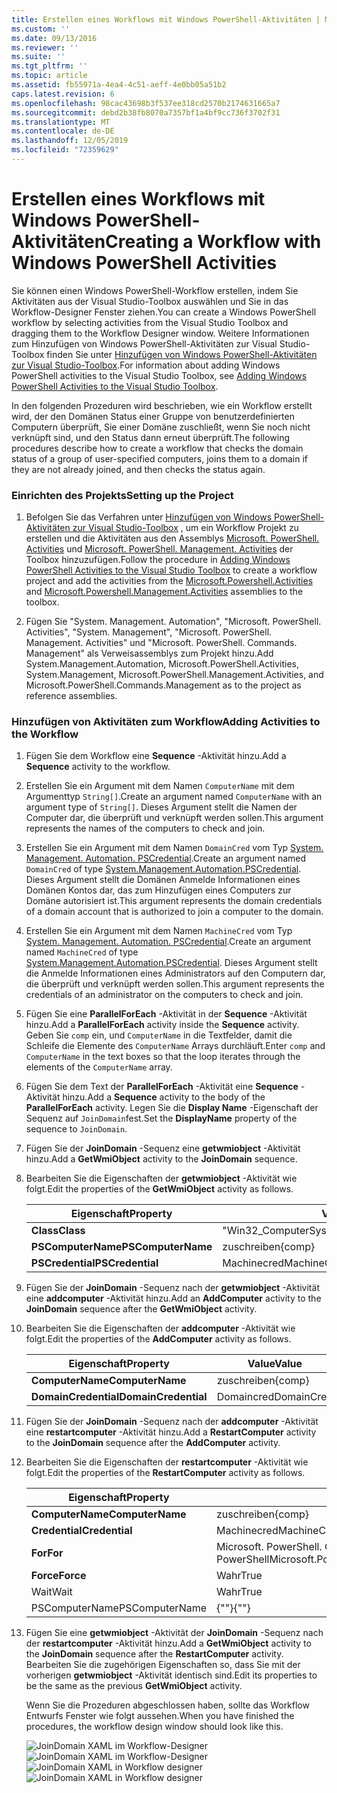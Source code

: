 ```yaml
---
title: Erstellen eines Workflows mit Windows PowerShell-Aktivitäten | Microsoft-Dokumentation
ms.custom: ''
ms.date: 09/13/2016
ms.reviewer: ''
ms.suite: ''
ms.tgt_pltfrm: ''
ms.topic: article
ms.assetid: fb55971a-4ea4-4c51-aeff-4e0bb05a51b2
caps.latest.revision: 6
ms.openlocfilehash: 98cac43698b3f537ee318cd2570b2174631665a7
ms.sourcegitcommit: debd2b38fb8070a7357bf1a4bf9cc736f3702f31
ms.translationtype: MT
ms.contentlocale: de-DE
ms.lasthandoff: 12/05/2019
ms.locfileid: "72359629"
---
```

# <a name="creating-a-workflow-with-windows-powershell-activities"></a><span data-ttu-id="dbce1-102">Erstellen eines Workflows mit Windows PowerShell-Aktivitäten</span><span class="sxs-lookup"><span data-stu-id="dbce1-102">Creating a Workflow with Windows PowerShell Activities</span></span>

<span data-ttu-id="dbce1-103">Sie können einen Windows PowerShell-Workflow erstellen, indem Sie Aktivitäten aus der Visual Studio-Toolbox auswählen und Sie in das Workflow-Designer Fenster ziehen.</span><span class="sxs-lookup"><span data-stu-id="dbce1-103">You can create a Windows PowerShell workflow by selecting activities from the Visual Studio Toolbox and dragging them to the Workflow Designer window.</span></span> <span data-ttu-id="dbce1-104">Weitere Informationen zum Hinzufügen von Windows PowerShell-Aktivitäten zur Visual Studio-Toolbox finden Sie unter [Hinzufügen von Windows PowerShell-Aktivitäten zur Visual Studio-Toolbox](./adding-windows-powershell-activities-to-the-visual-studio-toolbox.md).</span><span class="sxs-lookup"><span data-stu-id="dbce1-104">For information about adding Windows PowerShell activities to the Visual Studio Toolbox, see [Adding Windows PowerShell Activities to the Visual Studio Toolbox](./adding-windows-powershell-activities-to-the-visual-studio-toolbox.md).</span></span>

<span data-ttu-id="dbce1-105">In den folgenden Prozeduren wird beschrieben, wie ein Workflow erstellt wird, der den Domänen Status einer Gruppe von benutzerdefinierten Computern überprüft, Sie einer Domäne zuschließt, wenn Sie noch nicht verknüpft sind, und den Status dann erneut überprüft.</span><span class="sxs-lookup"><span data-stu-id="dbce1-105">The following procedures describe how to create a workflow that checks the domain status of a group of user-specified computers, joins them to a domain if they are not already joined, and then checks the status again.</span></span>

### <a name="setting-up-the-project"></a><span data-ttu-id="dbce1-106">Einrichten des Projekts</span><span class="sxs-lookup"><span data-stu-id="dbce1-106">Setting up the Project</span></span>

1. <span data-ttu-id="dbce1-107">Befolgen Sie das Verfahren unter [Hinzufügen von Windows PowerShell-Aktivitäten zur Visual Studio-Toolbox](./adding-windows-powershell-activities-to-the-visual-studio-toolbox.md) , um ein Workflow Projekt zu erstellen und die Aktivitäten aus den Assemblys [Microsoft. PowerShell. Activities](/dotnet/api/Microsoft.PowerShell.Activities) und [Microsoft. PowerShell. Management. Activities](/dotnet/api/Microsoft.PowerShell.Management.Activities) der Toolbox hinzuzufügen.</span><span class="sxs-lookup"><span data-stu-id="dbce1-107">Follow the procedure in [Adding Windows PowerShell Activities to the Visual Studio Toolbox](./adding-windows-powershell-activities-to-the-visual-studio-toolbox.md) to create a workflow project and add the activities from the [Microsoft.Powershell.Activities](/dotnet/api/Microsoft.PowerShell.Activities) and [Microsoft.Powershell.Management.Activities](/dotnet/api/Microsoft.PowerShell.Management.Activities) assemblies to the toolbox.</span></span>

2. <span data-ttu-id="dbce1-108">Fügen Sie "System. Management. Automation", "Microsoft. PowerShell. Activities", "System. Management", "Microsoft. PowerShell. Management. Activities" und "Microsoft. PowerShell. Commands. Management" als Verweisassemblys zum Projekt hinzu.</span><span class="sxs-lookup"><span data-stu-id="dbce1-108">Add System.Management.Automation, Microsoft.PowerShell.Activities, System.Management, Microsoft.PowerShell.Management.Activities, and Microsoft.PowerShell.Commands.Management as to the project as reference assemblies.</span></span>

### <a name="adding-activities-to-the-workflow"></a><span data-ttu-id="dbce1-109">Hinzufügen von Aktivitäten zum Workflow</span><span class="sxs-lookup"><span data-stu-id="dbce1-109">Adding Activities to the Workflow</span></span>

1. <span data-ttu-id="dbce1-110">Fügen Sie dem Workflow eine **Sequence** -Aktivität hinzu.</span><span class="sxs-lookup"><span data-stu-id="dbce1-110">Add a **Sequence** activity to the workflow.</span></span>

2. <span data-ttu-id="dbce1-111">Erstellen Sie ein Argument mit dem Namen `ComputerName` mit dem Argumenttyp `String[]`.</span><span class="sxs-lookup"><span data-stu-id="dbce1-111">Create an argument named `ComputerName` with an argument type of `String[]`.</span></span> <span data-ttu-id="dbce1-112">Dieses Argument stellt die Namen der Computer dar, die überprüft und verknüpft werden sollen.</span><span class="sxs-lookup"><span data-stu-id="dbce1-112">This argument represents the names of the computers to check and join.</span></span>

3. <span data-ttu-id="dbce1-113">Erstellen Sie ein Argument mit dem Namen `DomainCred` vom Typ [System. Management. Automation. PSCredential](/dotnet/api/System.Management.Automation.PSCredential).</span><span class="sxs-lookup"><span data-stu-id="dbce1-113">Create an argument named `DomainCred` of type [System.Management.Automation.PSCredential](/dotnet/api/System.Management.Automation.PSCredential).</span></span> <span data-ttu-id="dbce1-114">Dieses Argument stellt die Domänen Anmelde Informationen eines Domänen Kontos dar, das zum Hinzufügen eines Computers zur Domäne autorisiert ist.</span><span class="sxs-lookup"><span data-stu-id="dbce1-114">This argument represents the domain credentials of a domain account that is authorized to join a computer to the domain.</span></span>

4. <span data-ttu-id="dbce1-115">Erstellen Sie ein Argument mit dem Namen `MachineCred` vom Typ [System. Management. Automation. PSCredential](/dotnet/api/System.Management.Automation.PSCredential).</span><span class="sxs-lookup"><span data-stu-id="dbce1-115">Create an argument named `MachineCred` of type [System.Management.Automation.PSCredential](/dotnet/api/System.Management.Automation.PSCredential).</span></span> <span data-ttu-id="dbce1-116">Dieses Argument stellt die Anmelde Informationen eines Administrators auf den Computern dar, die überprüft und verknüpft werden sollen.</span><span class="sxs-lookup"><span data-stu-id="dbce1-116">This argument represents the credentials of an administrator on the computers to check and join.</span></span>

5. <span data-ttu-id="dbce1-117">Fügen Sie eine **ParallelForEach** -Aktivität in der **Sequence** -Aktivität hinzu.</span><span class="sxs-lookup"><span data-stu-id="dbce1-117">Add a **ParallelForEach** activity inside the **Sequence** activity.</span></span> <span data-ttu-id="dbce1-118">Geben Sie `comp` ein, und `ComputerName` in die Textfelder, damit die Schleife die Elemente des `ComputerName` Arrays durchläuft.</span><span class="sxs-lookup"><span data-stu-id="dbce1-118">Enter `comp` and `ComputerName` in the text boxes so that the loop iterates through the elements of the `ComputerName` array.</span></span>

6. <span data-ttu-id="dbce1-119">Fügen Sie dem Text der **ParallelForEach** -Aktivität eine **Sequence** -Aktivität hinzu.</span><span class="sxs-lookup"><span data-stu-id="dbce1-119">Add a **Sequence** activity to the body of the **ParallelForEach** activity.</span></span> <span data-ttu-id="dbce1-120">Legen Sie die **Display Name** -Eigenschaft der Sequenz auf `JoinDomain`fest.</span><span class="sxs-lookup"><span data-stu-id="dbce1-120">Set the **DisplayName** property of the sequence to `JoinDomain`.</span></span>

7. <span data-ttu-id="dbce1-121">Fügen Sie der **JoinDomain** -Sequenz eine **getwmiobject** -Aktivität hinzu.</span><span class="sxs-lookup"><span data-stu-id="dbce1-121">Add a **GetWmiObject** activity to the **JoinDomain** sequence.</span></span>

8. <span data-ttu-id="dbce1-122">Bearbeiten Sie die Eigenschaften der **getwmiobject** -Aktivität wie folgt.</span><span class="sxs-lookup"><span data-stu-id="dbce1-122">Edit the properties of the **GetWmiObject** activity as follows.</span></span>

   |<span data-ttu-id="dbce1-123">Eigenschaft</span><span class="sxs-lookup"><span data-stu-id="dbce1-123">Property</span></span>|<span data-ttu-id="dbce1-124">Value</span><span class="sxs-lookup"><span data-stu-id="dbce1-124">Value</span></span>|
   |--------------|-----------|
   |<span data-ttu-id="dbce1-125">**Class**</span><span class="sxs-lookup"><span data-stu-id="dbce1-125">**Class**</span></span>|<span data-ttu-id="dbce1-126">"Win32_ComputerSystem"</span><span class="sxs-lookup"><span data-stu-id="dbce1-126">"Win32_ComputerSystem"</span></span>|
   |<span data-ttu-id="dbce1-127">**PSComputerName**</span><span class="sxs-lookup"><span data-stu-id="dbce1-127">**PSComputerName**</span></span>|<span data-ttu-id="dbce1-128">zuschreiben</span><span class="sxs-lookup"><span data-stu-id="dbce1-128">{comp}</span></span>|
   |<span data-ttu-id="dbce1-129">**PSCredential**</span><span class="sxs-lookup"><span data-stu-id="dbce1-129">**PSCredential**</span></span>|<span data-ttu-id="dbce1-130">Machinecred</span><span class="sxs-lookup"><span data-stu-id="dbce1-130">MachineCred</span></span>|

9. <span data-ttu-id="dbce1-131">Fügen Sie der **JoinDomain** -Sequenz nach der **getwmiobject** -Aktivität eine **addcomputer** -Aktivität hinzu.</span><span class="sxs-lookup"><span data-stu-id="dbce1-131">Add an **AddComputer** activity to the **JoinDomain** sequence after the **GetWmiObject** activity.</span></span>

10. <span data-ttu-id="dbce1-132">Bearbeiten Sie die Eigenschaften der **addcomputer** -Aktivität wie folgt.</span><span class="sxs-lookup"><span data-stu-id="dbce1-132">Edit the properties of the **AddComputer** activity as follows.</span></span>

    |<span data-ttu-id="dbce1-133">Eigenschaft</span><span class="sxs-lookup"><span data-stu-id="dbce1-133">Property</span></span>|<span data-ttu-id="dbce1-134">Value</span><span class="sxs-lookup"><span data-stu-id="dbce1-134">Value</span></span>|
    |--------------|-----------|
    |<span data-ttu-id="dbce1-135">**ComputerName**</span><span class="sxs-lookup"><span data-stu-id="dbce1-135">**ComputerName**</span></span>|<span data-ttu-id="dbce1-136">zuschreiben</span><span class="sxs-lookup"><span data-stu-id="dbce1-136">{comp}</span></span>|
    |<span data-ttu-id="dbce1-137">**DomainCredential**</span><span class="sxs-lookup"><span data-stu-id="dbce1-137">**DomainCredential**</span></span>|<span data-ttu-id="dbce1-138">Domaincred</span><span class="sxs-lookup"><span data-stu-id="dbce1-138">DomainCred</span></span>|

11. <span data-ttu-id="dbce1-139">Fügen Sie der **JoinDomain** -Sequenz nach der **addcomputer** -Aktivität eine **restartcomputer** -Aktivität hinzu.</span><span class="sxs-lookup"><span data-stu-id="dbce1-139">Add a **RestartComputer** activity to the **JoinDomain** sequence after the **AddComputer** activity.</span></span>

12. <span data-ttu-id="dbce1-140">Bearbeiten Sie die Eigenschaften der **restartcomputer** -Aktivität wie folgt.</span><span class="sxs-lookup"><span data-stu-id="dbce1-140">Edit the properties of the **RestartComputer** activity as follows.</span></span>

    |<span data-ttu-id="dbce1-141">Eigenschaft</span><span class="sxs-lookup"><span data-stu-id="dbce1-141">Property</span></span>|<span data-ttu-id="dbce1-142">Value</span><span class="sxs-lookup"><span data-stu-id="dbce1-142">Value</span></span>|
    |--------------|-----------|
    |<span data-ttu-id="dbce1-143">**ComputerName**</span><span class="sxs-lookup"><span data-stu-id="dbce1-143">**ComputerName**</span></span>|<span data-ttu-id="dbce1-144">zuschreiben</span><span class="sxs-lookup"><span data-stu-id="dbce1-144">{comp}</span></span>|
    |<span data-ttu-id="dbce1-145">**Credential**</span><span class="sxs-lookup"><span data-stu-id="dbce1-145">**Credential**</span></span>|<span data-ttu-id="dbce1-146">Machinecred</span><span class="sxs-lookup"><span data-stu-id="dbce1-146">MachineCred</span></span>|
    |<span data-ttu-id="dbce1-147">**For**</span><span class="sxs-lookup"><span data-stu-id="dbce1-147">**For**</span></span>|<span data-ttu-id="dbce1-148">Microsoft. PowerShell. Commands. waitforservicetypes. PowerShell</span><span class="sxs-lookup"><span data-stu-id="dbce1-148">Microsoft.PowerShell.Commands.WaitForServiceTypes.PowerShell</span></span>|
    |<span data-ttu-id="dbce1-149">**Force**</span><span class="sxs-lookup"><span data-stu-id="dbce1-149">**Force**</span></span>|<span data-ttu-id="dbce1-150">Wahr</span><span class="sxs-lookup"><span data-stu-id="dbce1-150">True</span></span>|
    |<span data-ttu-id="dbce1-151">Wait</span><span class="sxs-lookup"><span data-stu-id="dbce1-151">Wait</span></span>|<span data-ttu-id="dbce1-152">Wahr</span><span class="sxs-lookup"><span data-stu-id="dbce1-152">True</span></span>|
    |<span data-ttu-id="dbce1-153">PSComputerName</span><span class="sxs-lookup"><span data-stu-id="dbce1-153">PSComputerName</span></span>|<span data-ttu-id="dbce1-154">{""}</span><span class="sxs-lookup"><span data-stu-id="dbce1-154">{""}</span></span>|

13. <span data-ttu-id="dbce1-155">Fügen Sie eine **getwmiobject** -Aktivität der **JoinDomain** -Sequenz nach der **restartcomputer** -Aktivität hinzu.</span><span class="sxs-lookup"><span data-stu-id="dbce1-155">Add a **GetWmiObject** activity to the **JoinDomain** sequence after the **RestartComputer** activity.</span></span> <span data-ttu-id="dbce1-156">Bearbeiten Sie die zugehörigen Eigenschaften so, dass Sie mit der vorherigen **getwmiobject** -Aktivität identisch sind.</span><span class="sxs-lookup"><span data-stu-id="dbce1-156">Edit its properties to be the same as the previous **GetWmiObject** activity.</span></span>

    <span data-ttu-id="dbce1-157">Wenn Sie die Prozeduren abgeschlossen haben, sollte das Workflow Entwurfs Fenster wie folgt aussehen.</span><span class="sxs-lookup"><span data-stu-id="dbce1-157">When you have finished the procedures, the workflow design window should look like this.</span></span>

    <span data-ttu-id="dbce1-158">![JoinDomain XAML im Workflow-Designer](../media/joindomainworkflow.png)
    ![JoinDomain XAML im Workflow-Designer](../media/joindomainworkflow.png "Joindomainworkflow")</span><span class="sxs-lookup"><span data-stu-id="dbce1-158">![JoinDomain XAML in Workflow designer](../media/joindomainworkflow.png)
![JoinDomain XAML in Workflow designer](../media/joindomainworkflow.png "JoinDomainWorkflow")</span></span>